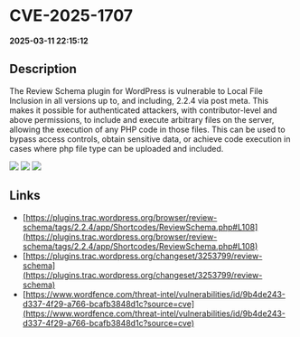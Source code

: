 # CVE-2025-1707

**2025-03-11 22:15:12**

## Description
The Review Schema plugin for WordPress is vulnerable to Local File Inclusion in all versions up to, and including, 2.2.4 via post meta. This makes it possible for authenticated attackers, with contributor-level and above permissions, to include and execute arbitrary files on the server, allowing the execution of any PHP code in those files. This can be used to bypass access controls, obtain sensitive data, or achieve code execution in cases where php file type can be uploaded and included.

![](https://img.shields.io/static/v1?label=Score&message=8.8&color=red)
![](https://img.shields.io/static/v1?label=Severity&message=HIGH&color=red)
![](https://img.shields.io/static/v1?label=CWE&message=RFI&color=green)

## Links
- [https://plugins.trac.wordpress.org/browser/review-schema/tags/2.2.4/app/Shortcodes/ReviewSchema.php#L108](https://plugins.trac.wordpress.org/browser/review-schema/tags/2.2.4/app/Shortcodes/ReviewSchema.php#L108)
- [https://plugins.trac.wordpress.org/changeset/3253799/review-schema](https://plugins.trac.wordpress.org/changeset/3253799/review-schema)
- [https://www.wordfence.com/threat-intel/vulnerabilities/id/9b4de243-d337-4f29-a766-bcafb3848d1c?source=cve](https://www.wordfence.com/threat-intel/vulnerabilities/id/9b4de243-d337-4f29-a766-bcafb3848d1c?source=cve)
